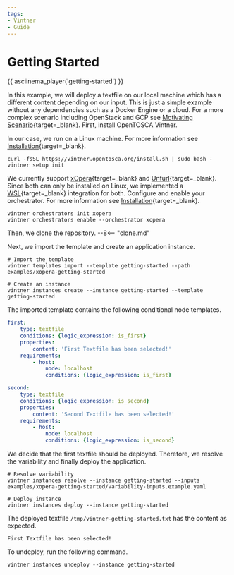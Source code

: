 ```yaml
---
tags:
- Vintner
- Guide
---
```


# Getting Started

{{ asciinema_player('getting-started') }}

In this example, we will deploy a textfile on our local machine which has a different content depending on our input.
This is just a simple example without any dependencies such as a Docker Engine or a cloud.
For a more complex scenario including OpenStack and GCP see
[Motivating Scenario](./variability4tosca/motivation){target=_blank}.
First, install OpenTOSCA Vintner.

In our case, we run on a Linux machine.
For more information see [Installation](./installation.md){target=_blank}.

```shell linenums="1"
curl -fsSL https://vintner.opentosca.org/install.sh | sudo bash -
vintner setup init
```

We currently support [xOpera](https://github.com/xlab-si/xopera-opera){target=_blank} and [Unfurl](https://github.com/onecommons/unfurl){target=_blank}.
Since both can only be installed on Linux, we implemented a [WSL](https://docs.microsoft.com/en-us/windows/wsl){target=_blank}
integration for both.
Configure and enable your orchestrator.
For more information see [Installation](./installation.md){target=_blank}.

```shell linenums="1"
vintner orchestrators init xopera
vintner orchestrators enable --orchestrator xopera
```

Then, we clone the repository.
--8<-- "clone.md"

Next, we import the template and create an application instance.

```shell linenums="1"
# Import the template
vintner templates import --template getting-started --path examples/xopera-getting-started

# Create an instance
vintner instances create --instance getting-started --template getting-started
```

The imported template contains the following conditional node templates.

```yaml linenums="1"
first:
    type: textfile
    conditions: {logic_expression: is_first}
    properties:
        content: 'First Textfile has been selected!'
    requirements:
        - host: 
            node: localhost
            conditions: {logic_expression: is_first}

second:
    type: textfile
    conditions: {logic_expression: is_second}
    properties:
        content: 'Second Textfile has been selected!'
    requirements:
        - host: 
            node: localhost
            conditions: {logic_expression: is_second}
```

We decide that the first textfile should be deployed.
Therefore, we resolve the variability and finally deploy the application.

```shell linenums="1"
# Resolve variability
vintner instances resolve --instance getting-started --inputs examples/xopera-getting-started/variability-inputs.example.yaml

# Deploy instance
vintner instances deploy --instance getting-started
```

The deployed textfile `/tmp/vintner-getting-started.txt` has the content as expected.

```text linenums="1" title="/tmp/vintner-getting-started.txt"
First Textfile has been selected!
```

To undeploy, run the following command.

```shell linenums="1"
vintner instances undeploy --instance getting-started
```
